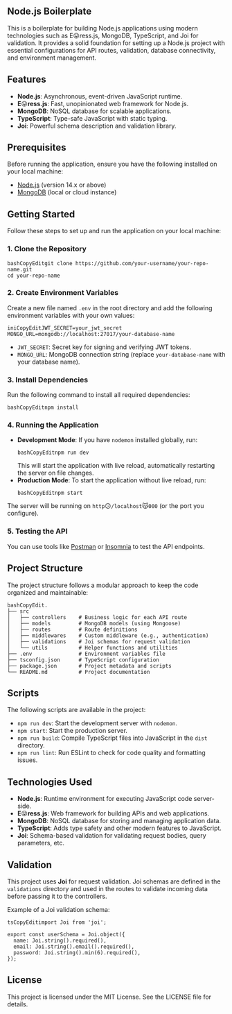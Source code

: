 ## Node.js Boilerplate

This is a boilerplate for building Node.js applications using modern technologies such as E😝ress.js, MongoDB, TypeScript, and Joi for validation. It provides a solid foundation for setting up a Node.js project with essential configurations for API routes, validation, database connectivity, and environment management.

## Features

* **Node.js**: Asynchronous, event-driven JavaScript runtime.
* **E**😝**ress.js**: Fast, unopinionated web framework for Node.js.
* **MongoDB**: NoSQL database for scalable applications.
* **TypeScript**: Type-safe JavaScript with static typing.
* **Joi**: Powerful schema description and validation library.

## Prerequisites

Before running the application, ensure you have the following installed on your local machine:

* [Node.js](https://nodejs.org/) (version 14.x or above)
* [MongoDB](https://www.mongodb.com/) (local or cloud instance)

## Getting Started

Follow these steps to set up and run the application on your local machine:

### 1\. Clone the Repository

```
bashCopyEditgit clone https://github.com/your-username/your-repo-name.git
cd your-repo-name
```

### 2\. Create Environment Variables

Create a new file named `.env` in the root directory and add the following environment variables with your own values:

```
iniCopyEditJWT_SECRET=your_jwt_secret
MONGO_URL=mongodb://localhost:27017/your-database-name
```

* `JWT_SECRET`: Secret key for signing and verifying JWT tokens.
* `MONGO_URL`: MongoDB connection string (replace `your-database-name` with your database name).

### 3\. Install Dependencies

Run the following command to install all required dependencies:

```
bashCopyEditnpm install
```

### 4\. Running the Application

* **Development Mode**: If you have `nodemon` installed globally, run:
  ```
  bashCopyEditnpm run dev
  ```
  This will start the application with live reload, automatically restarting the server on file changes.
* **Production Mode**: To start the application without live reload, run:
  ```
  bashCopyEditnpm start
  ```
  

The server will be running on `http`😕`/localhost`😽`000` (or the port you configure).

### 5\. Testing the API

You can use tools like [Postman](https://www.postman.com/) or [Insomnia](https://insomnia.rest/) to test the API endpoints.

## Project Structure

The project structure follows a modular approach to keep the code organized and maintainable:

```
bashCopyEdit.
├── src
│   ├── controllers    # Business logic for each API route
│   ├── models         # MongoDB models (using Mongoose)
│   ├── routes         # Route definitions
│   ├── middlewares    # Custom middleware (e.g., authentication)
│   ├── validations    # Joi schemas for request validation
│   └── utils          # Helper functions and utilities
├── .env               # Environment variables file
├── tsconfig.json      # TypeScript configuration
├── package.json       # Project metadata and scripts
└── README.md          # Project documentation
```

## Scripts

The following scripts are available in the project:

* `npm run dev`: Start the development server with `nodemon`.
* `npm start`: Start the production server.
* `npm run build`: Compile TypeScript files into JavaScript in the `dist` directory.
* `npm run lint`: Run ESLint to check for code quality and formatting issues.

## Technologies Used

* **Node.js**: Runtime environment for executing JavaScript code server-side.
* **E**😝**ress.js**: Web framework for building APIs and web applications.
* **MongoDB**: NoSQL database for storing and managing application data.
* **TypeScript**: Adds type safety and other modern features to JavaScript.
* **Joi**: Schema-based validation for validating request bodies, query parameters, etc.

## Validation

This project uses **Joi** for request validation. Joi schemas are defined in the `validations` directory and used in the routes to validate incoming data before passing it to the controllers.

Example of a Joi validation schema:

```
tsCopyEditimport Joi from 'joi';

export const userSchema = Joi.object({
  name: Joi.string().required(),
  email: Joi.string().email().required(),
  password: Joi.string().min(6).required(),
});
```

## License

This project is licensed under the MIT License. See the LICENSE file for details.
